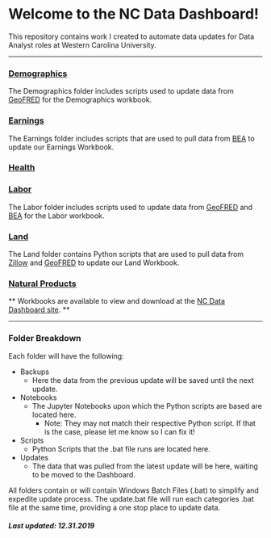 # Welcome to the NC Data Dashboard!
This repository contains work I created to automate data updates for Data Analyst roles at Western Carolina University.
__________________________________________________________________________________________________________________________________________
### [Demographics](https://github.com/nathayoung/NCDataDashboard/tree/master/Demographics)
The Demographics folder includes scripts used to update data from [GeoFRED](https://geofred.stlouisfed.org/map/) for the Demographics workbook.

### [Earnings](https://github.com/nathayoung/NCDataDashboard/tree/master/Earnings)
The Earnings folder includes scripts that are used to pull data from [BEA](https://apps.bea.gov/regional/downloadzip.cfm) to update our Earnings Workbook.

### [Health](https://github.com/nathayoung/NCDataDashboard/tree/master/Health)

### [Labor](https://github.com/nathayoung/NCDataDashboard/tree/master/Labor)
The Labor folder includes scripts used to update data from [GeoFRED](https://geofred.stlouisfed.org/map/) and [BEA](https://apps.bea.gov/regional/downloadzip.cfm) for the Labor workbook.

### [Land](https://github.com/nathayoung/NCDataDashboard/tree/master/Land)
The Land folder contains Python scripts that are used to pull data from [Zillow](https://www.zillow.com/research/data/) and [GeoFRED](https://geofred.stlouisfed.org/map/) to update our Land Workbook.

### [Natural Products](https://github.com/nathayoung/NCDataDashboard/tree/master/NaturalProducts)


** Workbooks are available to view and download at the [NC Data Dashboard site](https://www.wcu.edu/engage/regional-development/data-dashboard.aspx). **
******************************************************************************************************************************************

### Folder Breakdown
Each folder will have the following:
* Backups
  * Here the data from the previous update will be saved until the next update.
* Notebooks
  * The Jupyter Notebooks upon which the Python scripts are based are located here. 
    * Note: They may not match their respective Python script.  If that is the case, please let me know so I can fix it!
* Scripts
  * Python Scripts that the .bat file runs are located here.
* Updates
  * The data that was pulled from the latest update will be here, waiting to be moved to the Dashboard.
  
All folders contain or will contain Windows Batch Files (.bat) to simplify and expedite update process. The update.bat file will run each categories .bat file at the same time, providing a one stop place to update data.
 
  
##### Last updated: 12.31.2019
